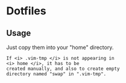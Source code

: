 # Dotfiles 

## Usage 

Just copy them into your "home" directory.

	If <i> .vim-tmp </i> is not appearing in 
    <i> home </i>, it has to be 
	created manually, and also to create empty 
	directory named "swap" in ".vim-tmp".
